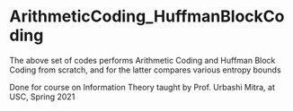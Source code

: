 # ArithmeticCoding_HuffmanBlockCoding


The above set of codes performs Arithmetic Coding and Huffman Block Coding from scratch, and for the latter compares various entropy bounds


Done for course on Information Theory taught by Prof. Urbashi Mitra, at USC, Spring 2021

